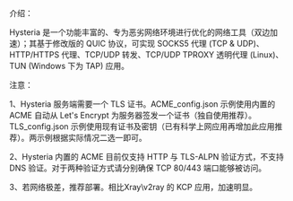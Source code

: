 介绍：

Hysteria 是一个功能丰富的、专为恶劣网络环境进行优化的网络工具（双边加速）；其基于修改版的 QUIC 协议，可实现 SOCKS5 代理 (TCP & UDP)、HTTP/HTTPS 代理、TCP/UDP 转发、TCP/UDP TPROXY 透明代理 (Linux)、TUN (Windows 下为 TAP) 应用。

注意：

1、Hysteria 服务端需要一个 TLS 证书。ACME_config.json 示例使用内置的 ACME 自动从 Let's Encrypt 为服务器签发一个证书（独自使用推荐）。TLS_config.json 示例使用现有证书及密钥（已有科学上网应用再增加此应用推荐）。两示例根据实际情况二选一即可。

2、Hysteria 内置的 ACME 目前仅支持 HTTP 与 TLS-ALPN 验证方式，不支持 DNS 验证。对于两种验证方式请分别确保 TCP 80/443 端口能够被访问。

3、若网络极差，推荐部署。相比Xray\v2ray 的 KCP 应用，加速明显。
